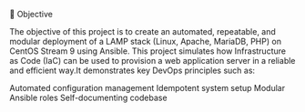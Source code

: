🎯 Objective


The objective of this project is to create an automated, repeatable, and modular deployment of a LAMP stack (Linux, Apache, MariaDB, PHP) on CentOS Stream 9 using Ansible. This project simulates how Infrastructure as Code (IaC) can be used to provision a web application server in a reliable and efficient way.It demonstrates key DevOps principles such as:

Automated configuration management
Idempotent system setup
Modular Ansible roles
Self-documenting codebase
